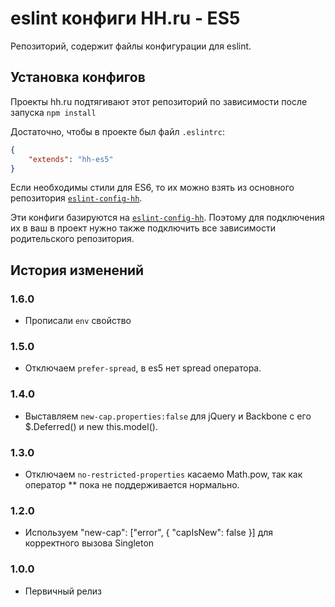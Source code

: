 # eslint конфиги HH.ru - ES5

Репозиторий, содержит файлы конфигурации для eslint.

## Установка конфигов

Проекты hh.ru подтягивают этот репозиторий по зависимости после запуска `npm install`

Достаточно, чтобы в проекте был файл `.eslintrc`:

```json
{
    "extends": "hh-es5"
}
```

Если необходимы стили для ES6, то их можно взять из основного репозитория [`eslint-config-hh`](https://github.com/hhru/eslint-config-hh).

Эти конфиги базируются на [`eslint-config-hh`](https://github.com/hhru/eslint-config-hh). Поэтому для подключения их в ваш в проект нужно также подключить все зависимости родительского репозитория.

## История изменений

### 1.6.0

* Прописали `env` свойство

### 1.5.0

* Отключаем `prefer-spread`, в es5 нет spread оператора.

### 1.4.0

* Выставляем `new-cap.properties:false` для jQuery и Backbone с его $.Deferred() и new this.model().

### 1.3.0

* Отключаем `no-restricted-properties` касаемо Math.pow, так как оператор ** пока не поддерживается нормально.

### 1.2.0

* Используем  "new-cap": ["error", { "capIsNew": false }] для корректного вызова Singleton

### 1.0.0

* Первичный релиз
